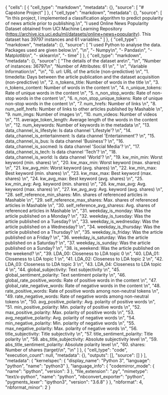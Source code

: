 {
 "cells": [
  {
   "cell_type": "markdown",
   "metadata": {},
   "source": [
    "# Capstone Project"
   ]
  },
  {
   "cell_type": "markdown",
   "metadata": {},
   "source": [
    "In this project, I implemented a classification algorithm to predict popularity of news article prior to publishing.\n",
    "I used Online News Popularity Dataset obtained from UCI Machine Learning Repository (https://archive.ics.uci.edu/ml/datasets/online+news+popularity). This dataset has 39797 instances and 61 variables."
   ]
  },
  {
   "cell_type": "markdown",
   "metadata": {},
   "source": [
    "I used Python to analyse the data. Packages used are given below.\n",
    "\n",
    "- Numpy\n",
    "- Pandas\n",
    "- Matplotlib\n",
    "- sklearn\n",
    "- time"
   ]
  },
  {
   "cell_type": "markdown",
   "metadata": {},
   "source": [
    "The details of the dataset are\n",
    "\n",
    "Number of instances: 36797\n",
    "Number of Attributes: 61 \n",
    "    \n",
    "Variable Information:\n",
    "\n",
    "0. url: URL of the article (non-predictive) \n",
    "1. timedelta: Days between the article publication and the dataset acquisition (non-predictive) \n",
    "2. n_tokens_title: Number of words in the title \n",
    "3. n_tokens_content: Number of words in the content \n",
    "4. n_unique_tokens: Rate of unique words in the content \n",
    "5. n_non_stop_words: Rate of non-stop words in the content \n",
    "6. n_non_stop_unique_tokens: Rate of unique non-stop words in the content \n",
    "7. num_hrefs: Number of links \n",
    "8. num_self_hrefs: Number of links to other articles published by Mashable \n",
    "9. num_imgs: Number of images \n",
    "10. num_videos: Number of videos \n",
    "11. average_token_length: Average length of the words in the content \n",
    "12. num_keywords: Number of keywords in the metadata \n",
    "13. data_channel_is_lifestyle: Is data channel 'Lifestyle'? \n",
    "14. data_channel_is_entertainment: Is data channel 'Entertainment'? \n",
    "15. data_channel_is_bus: Is data channel 'Business'? \n",
    "16. data_channel_is_socmed: Is data channel 'Social Media'? \n",
    "17. data_channel_is_tech: Is data channel 'Tech'? \n",
    "18. data_channel_is_world: Is data channel 'World'? \n",
    "19. kw_min_min: Worst keyword (min. shares) \n",
    "20. kw_max_min: Worst keyword (max. shares) \n",
    "21. kw_avg_min: Worst keyword (avg. shares) \n",
    "22. kw_min_max: Best keyword (min. shares) \n",
    "23. kw_max_max: Best keyword (max. shares) \n",
    "24. kw_avg_max: Best keyword (avg. shares) \n",
    "25. kw_min_avg: Avg. keyword (min. shares) \n",
    "26. kw_max_avg: Avg. keyword (max. shares) \n",
    "27. kw_avg_avg: Avg. keyword (avg. shares) \n",
    "28. self_reference_min_shares: Min. shares of referenced articles in Mashable \n",
    "29. self_reference_max_shares: Max. shares of referenced articles in Mashable \n",
    "30. self_reference_avg_sharess: Avg. shares of referenced articles in Mashable \n",
    "31. weekday_is_monday: Was the article published on a Monday? \n",
    "32. weekday_is_tuesday: Was the article published on a Tuesday? \n",
    "33. weekday_is_wednesday: Was the article published on a Wednesday? \n",
    "34. weekday_is_thursday: Was the article published on a Thursday? \n",
    "35. weekday_is_friday: Was the article published on a Friday? \n",
    "36. weekday_is_saturday: Was the article published on a Saturday? \n",
    "37. weekday_is_sunday: Was the article published on a Sunday? \n",
    "38. is_weekend: Was the article published on the weekend? \n",
    "39. LDA_00: Closeness to LDA topic 0 \n",
    "40. LDA_01: Closeness to LDA topic 1 \n",
    "41. LDA_02: Closeness to LDA topic 2 \n",
    "42. LDA_03: Closeness to LDA topic 3 \n",
    "43. LDA_04: Closeness to LDA topic 4 \n",
    "44. global_subjectivity: Text subjectivity \n",
    "45. global_sentiment_polarity: Text sentiment polarity \n",
    "46. global_rate_positive_words: Rate of positive words in the content \n",
    "47. global_rate_negative_words: Rate of negative words in the content \n",
    "48. rate_positive_words: Rate of positive words among non-neutral tokens \n",
    "49. rate_negative_words: Rate of negative words among non-neutral tokens \n",
    "50. avg_positive_polarity: Avg. polarity of positive words \n",
    "51. min_positive_polarity: Min. polarity of positive words \n",
    "52. max_positive_polarity: Max. polarity of positive words \n",
    "53. avg_negative_polarity: Avg. polarity of negative words \n",
    "54. min_negative_polarity: Min. polarity of negative words \n",
    "55. max_negative_polarity: Max. polarity of negative words \n",
    "56. title_subjectivity: Title subjectivity \n",
    "57. title_sentiment_polarity: Title polarity \n",
    "58. abs_title_subjectivity: Absolute subjectivity level \n",
    "59. abs_title_sentiment_polarity: Absolute polarity level \n",
    "60. shares: Number of shares (target)\n",
    "\n"
   ]
  },
  {
   "cell_type": "code",
   "execution_count": null,
   "metadata": {},
   "outputs": [],
   "source": []
  }
 ],
 "metadata": {
  "kernelspec": {
   "display_name": "Python 3",
   "language": "python",
   "name": "python3"
  },
  "language_info": {
   "codemirror_mode": {
    "name": "ipython",
    "version": 3
   },
   "file_extension": ".py",
   "mimetype": "text/x-python",
   "name": "python",
   "nbconvert_exporter": "python",
   "pygments_lexer": "ipython3",
   "version": "3.6.8"
  }
 },
 "nbformat": 4,
 "nbformat_minor": 2
}
